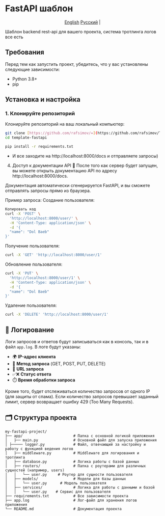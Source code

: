 # FastAPI шаблон
<p align="center">
  <a href="README.md">English</a>
  <a href="README.ru.md">Русский</a> |
</p>
Шаблон backend rest-api для вашего проекта, система тротлинга логов все есть

## Требования

Перед тем как запустить проект, убедитесь, что у вас установлены следующие зависимости:

- Python 3.8+
- pip

## Установка и настройка

### 1. Клонируйте репозиторий

Клонируйте репозиторий на ваш локальный компьютер:

```bash
git clone [https://github.com/rafsimov/=](https://github.com/rafsimov/Template-FastAPI)
cd template-fastapi
```
```bash
pip install -r requirements.txt
```
- И все заходите на http://localhost:8000/docs и отправляете запросы)

4. Доступ к документации API 📑
После того как сервер будет запущен, вы можете открыть документацию API по адресу http://localhost:8000/docs.


Документация автоматически сгенерируется FastAPI, и вы сможете отправлять запросы прямо из браузера.

Пример запроса:
Создание пользователя:
```bash
Копировать код
curl -X 'POST' \
  'http://localhost:8000/user/' \
  -H 'Content-Type: application/json' \
  -d '{
  "name": "Dol Baeb"
}'
```
Получение пользователя:
```bash
curl -X 'GET' 'http://localhost:8000/user/1'
```
Обновление пользователя:
```bash
curl -X 'PUT' \
  'http://localhost:8000/user/1' \
  -H 'Content-Type: application/json' \
  -d '{
  "name": "Dol Baeb"
}'
```
Удаление пользователя:
```bash
curl -X 'DELETE' 'http://localhost:8000/user/1'
```

## 📝 Логирование

Логи запросов и ответов будут записываться как в консоль, так и в файл `app.log`. В логе будут указаны:

- 🌍 **IP-адрес клиента**
- 🔄 **Метод запроса** (GET, POST, PUT, DELETE)
- 📡 **URL запроса**
- ✅❌ **Статус ответа**
- ⏱️ **Время обработки запроса**

Кроме того, будет отслеживаться количество запросов от одного IP (для защиты от спама). Если количество запросов превышает заданный лимит, сервер возвращает ошибку 429 (Too Many Requests).


## 🗂 Структура проекта

```plaintext
my-fastapi-project/
├── app/                       # Папка с основной логикой приложения
│   ├── main.py                # Основной файл для запуска приложения
│ ├───── logger.py             # Файл, отвечающий за настройку и работу с функцией ведения логов
│   ├── middleware.py          # Middleware для логирования и тротлинга
│   ├── database.py            # Логика работы с базой данных
│   ├── routers/               # Папка с роутерами для различных сущностей (например, users)
│   │   └── user.py     # Роутер для сущности пользователя
│   ├── models/                # Модели для базы данных
│   │   └── user.py      # Модель пользователя
│   ├── services/              # Логика для работы с данными и базой
│   │   └── user.py    # Сервис для пользователя
├── requirements.txt           # Все зависимости проекта
├── app.log                    # Лог-файл для хранения логов приложения
└── README.md                  # Документация проекта